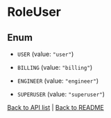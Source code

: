 # RoleUser

## Enum


* `USER` (value: `"user"`)

* `BILLING` (value: `"billing"`)

* `ENGINEER` (value: `"engineer"`)

* `SUPERUSER` (value: `"superuser"`)


[Back to API list](../README.md#documentation-for-api-endpoints) | [Back to README](../README.md)
